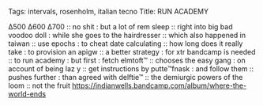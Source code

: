 Tags: intervals, rosenholm, italian tecno
Title: RUN ACADEMY
  
∆500 ∆600 ∆700 :: no shit : but a lot of rem sleep :: right into big bad voodoo doll : while she goes to the hairdresser :: which also happened in taiwan :: use epochs : to cheat date calculating :: how long does it really take : to provision an apigw :: a better strategy : for xtr bandcamp is needed :: to run academy : but first : fetch elmtoft™ :: chooses the easy gang : on account of being laz y :: get instructions by putte™fnask : and follow them :: pushes further : than agreed with delftie™ :: the demiurgic powers of the loom :: not the fruit
<https://indianwells.bandcamp.com/album/where-the-world-ends>  